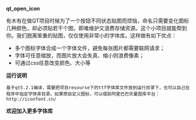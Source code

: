**qt_open_icon**

有木有在做QT项目时候为了一个按钮不同状态贴图而烦恼，命名只需要变化图标几种颜色，却必须贴若干个图，即难维护又浪费存储资源。这个小项目就能帮到你。我们脱离笨重的贴图，仅仅使用非常小的字体库。这样做有如下优点：

 - 多个图标字体合成一个字体文件，避免每张图片都需要联网请求；
 - 字体可任意缩放，而图片放大会失真、缩小则浪费像素；
 - 可通过css任意改变颜色、大小等

**运行说明**
```
基于qt5.2.1编译，需要把项目resourse下的ttf字体库文件放到运行目录下，也可以自己在程序中指定字体库目录。如果想自定义图标，可以借助阿里巴巴矢量图库平台：http://iconfont.cn/
```
**欢迎加入更多字体库**